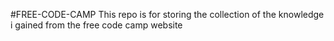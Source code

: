 #FREE-CODE-CAMP
This repo is for storing the collection of the knowledge i gained from the free code camp website
